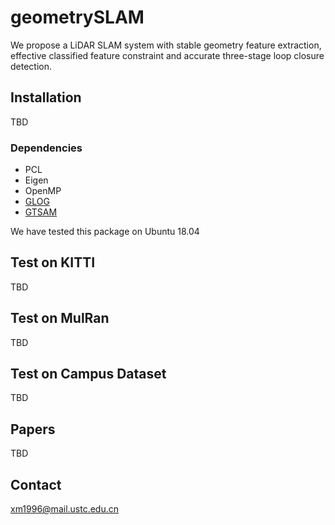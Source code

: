 # geometrySLAM

We propose a LiDAR SLAM system with stable geometry feature extraction, effective classified feature constraint and accurate three-stage loop closure detection. 

## Installation

TBD

### Dependencies
- PCL
- Eigen
- OpenMP
- [GLOG](https://github.com/google/glog)
- [GTSAM](https://github.com/borglab/gtsam)

We have tested this package on Ubuntu 18.04

## Test on KITTI

TBD

## Test on MulRan

TBD

## Test on Campus Dataset

TBD

## Papers

TBD

## Contact

xm1996@mail.ustc.edu.cn
